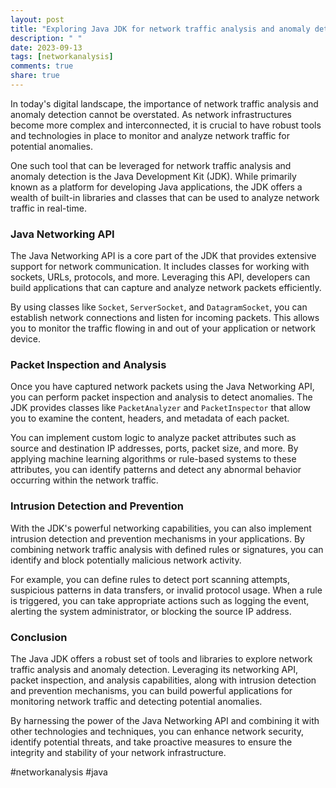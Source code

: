 ```yaml
---
layout: post
title: "Exploring Java JDK for network traffic analysis and anomaly detection"
description: " "
date: 2023-09-13
tags: [networkanalysis]
comments: true
share: true
---
```


In today's digital landscape, the importance of network traffic analysis and anomaly detection cannot be overstated. As network infrastructures become more complex and interconnected, it is crucial to have robust tools and technologies in place to monitor and analyze network traffic for potential anomalies.

One such tool that can be leveraged for network traffic analysis and anomaly detection is the Java Development Kit (JDK). While primarily known as a platform for developing Java applications, the JDK offers a wealth of built-in libraries and classes that can be used to analyze network traffic in real-time.

### Java Networking API

The Java Networking API is a core part of the JDK that provides extensive support for network communication. It includes classes for working with sockets, URLs, protocols, and more. Leveraging this API, developers can build applications that can capture and analyze network packets efficiently.

By using classes like `Socket`, `ServerSocket`, and `DatagramSocket`, you can establish network connections and listen for incoming packets. This allows you to monitor the traffic flowing in and out of your application or network device.

### Packet Inspection and Analysis

Once you have captured network packets using the Java Networking API, you can perform packet inspection and analysis to detect anomalies. The JDK provides classes like `PacketAnalyzer` and `PacketInspector` that allow you to examine the content, headers, and metadata of each packet.

You can implement custom logic to analyze packet attributes such as source and destination IP addresses, ports, packet size, and more. By applying machine learning algorithms or rule-based systems to these attributes, you can identify patterns and detect any abnormal behavior occurring within the network traffic.

### Intrusion Detection and Prevention

With the JDK's powerful networking capabilities, you can also implement intrusion detection and prevention mechanisms in your applications. By combining network traffic analysis with defined rules or signatures, you can identify and block potentially malicious network activity.

For example, you can define rules to detect port scanning attempts, suspicious patterns in data transfers, or invalid protocol usage. When a rule is triggered, you can take appropriate actions such as logging the event, alerting the system administrator, or blocking the source IP address.

### Conclusion

The Java JDK offers a robust set of tools and libraries to explore network traffic analysis and anomaly detection. Leveraging its networking API, packet inspection, and analysis capabilities, along with intrusion detection and prevention mechanisms, you can build powerful applications for monitoring network traffic and detecting potential anomalies.

By harnessing the power of the Java Networking API and combining it with other technologies and techniques, you can enhance network security, identify potential threats, and take proactive measures to ensure the integrity and stability of your network infrastructure.

#networkanalysis #java